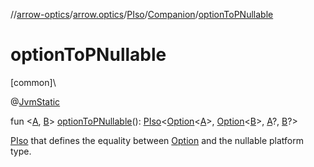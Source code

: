 //[arrow-optics](../../../../index.md)/[arrow.optics](../../index.md)/[PIso](../index.md)/[Companion](index.md)/[optionToPNullable](option-to-p-nullable.md)

# optionToPNullable

[common]\

@[JvmStatic](https://kotlinlang.org/api/latest/jvm/stdlib/kotlin.jvm/-jvm-static/index.html)

fun &lt;[A](option-to-p-nullable.md), [B](option-to-p-nullable.md)&gt; [optionToPNullable](option-to-p-nullable.md)(): [PIso](../index.md)&lt;[Option](../../../../../arrow-core/arrow-core/arrow.core/-option/index.md)&lt;[A](option-to-p-nullable.md)&gt;, [Option](../../../../../arrow-core/arrow-core/arrow.core/-option/index.md)&lt;[B](option-to-p-nullable.md)&gt;, [A](option-to-p-nullable.md)?, [B](option-to-p-nullable.md)?&gt;

[PIso](../index.md) that defines the equality between [Option](../../../../../arrow-core/arrow-core/arrow.core/-option/index.md) and the nullable platform type.
